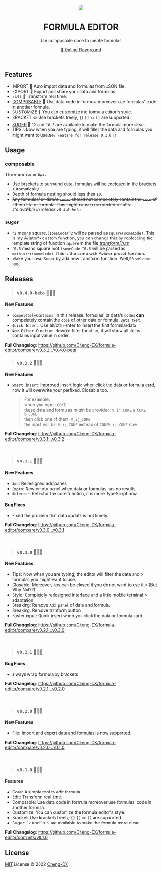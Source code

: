 <br>

<p align="center">
<img src="https://img.icons8.com/color/96/000000/back-sorting.png"/>
</p>

<h1 align="center">FORMULA EDITOR</h1>

<p align="center">
Use composable code to create formulas.
</p>

<p align="center"><a href="https://cheng-dx.github.io/formula-editor">🥯 Online Playground</a></p>
<br>

## Features

- IMPORT 🍞 Auto import data and formulas from JSON file.
- EXPORT 🥐 Export and share your data and formulas.
- EDIT 🥨 Transform real time.
- [COMPOSABLE](#composable) 🥯 Use data code in formula moreover use formulas' code in another formula.
- CUSTOMIZE 🥖 You can customize the formula editor's style.
- BRACKET 🫓 Use brackets freely, `{}` `[]` `<>` `()` are supported.
- [SUGER](#suger) 🍬 `^2` and `^0.5` are available to make the formula more clear.
- TIPS 💡Now when you are typing, it will filter the data and formulas you might want to use.`New Feature for release 0.3.0 🙉`

## Usage

### composable

There are some tips:

- Use brackets to surround data, formulas will be enclosed in the brackets automatically.
- Depth of formula nesting should less then `10`.
- ~~Any formulas' or data's `codes` should not compeletely contain the `code` of other data or formula. This might cause unexpected results.~~
  </br>
  _It's avalible in release `v0.4.0-beta.`_

### suger

- `^2` means square.`(someCode)^2` will be parsed as `square(someCode)`. This is my Aviator's custom function, you can change this by replaceing the template string of function _`square`_ in the file _[transformFn.ts](./src/core/transform/transformFn.ts)_
- `^0.5` means square root.`(someCode)^0.5` will be parsed as `math.sqrt(someCode)`. This is the same with Aviator preset function.
- Make your own `Suger` by add new transform function. Well,`PR welcome` too.

## Releases

> ### `v0.4.0-beta` 🦁🦁🦁

#### New Features

- `CompeletelyContains`: In this release, formulas' or data's `codes` **can** compeletely contain the `code` of other data or formula. `Beta test`.
- `Quick Insert`:  Use alt/ctrl+enter to insert the first formula/data
- `New Filter Function`: Rewrite filter function, it will show all items contains input value in order

**Full Changelog**: https://github.com/Cheng-DX/formula-editor/compare/v0.3.2...v0.4.0-beta

> ### `v0.3.2` 🐼🐼🐼

#### New Features

- `Smart insert`: Improved insert logic when click the data or formula card, now it will overwrite your prefixed. Closable too.
  >  For example: <br>
  >  when you input: `COKE` <br>
  >  these data and formulas might be provided: `V_ij_COKE` `a_COKE` `b_COKE` <br>
  >  then click one of them: `V_ij_COKE` <br>
  >  the input will be: `V_ij_COKE` instead of `COKEV_ij_COKE` now <br>

**Full Changelog**: https://github.com/Cheng-DX/formula-editor/compare/v0.3.1...v0.3.2

<br>

> ### `v0.3.1` 🐻🐻🐻

#### New Features

- `Add`: Redesigned add panel.
- `Empty`: New empty panel when data or formulas has no results.
- `Refector`: Refector the core function, it is more TypeScript now.

#### Bug Fixes

- Fixed the problem that data update is not timely.

**Full Changelog**: https://github.com/Cheng-DX/formula-editor/compare/v0.3.0...v0.3.1

<br>

> ### `v0.3.0` 🙉🙉🙉

#### New Features

- Tips: Now when you are typing, the editor will filter the data and > formulas you might want to use.
- Closable: Moreover, tips can be closed if you do not want to use it.> (But Why Not??)
- Style: Completely redesigned interface and a little mobile terminal > adaptation.
- Breaking: Remove `Add panel` of data and formula.
- Breaking: Remove tranform button.
- Faster input: Quick insert when you click the data or formula card.

**Full Changelog**: https://github.com/Cheng-DX/formula-editor/compare/v0.2.1...v0.3.0

<br>

> ### `v0.2.1` 🐳🐳🐳

#### Bug Fixes

- always wrap formula by brackets

**Full Changelog**: https://github.com/Cheng-DX/formula-editor/compare/v0.2.1...v0.2.0

<br>

> ### `v0.2.0` 🧩🧩🧩

#### New Features

- File: Import and export data and formulas is now supported.

**Full Changelog**: https://github.com/Cheng-DX/formula-editor/compare/v0.2.0...v0.1.0

<br>

> ### `v0.1.0` 📐📐📐

#### Features

- Core: A simple tool to edit formula.
- Edit: Transform real time.
- Compsable: Use data code in formula moreover use formulas' code in another formula.
- Customize: You can customize the formula editor's style.
- Bracket: Use brackets freely, `{}` `[]` `<>` `()` are supported.
- Suger: `^2` and `^0.5` are available to make the formula more clear.

**Full Changelog**: https://github.com/Cheng-DX/formula-editor/commits/v0.1.0

## License

[MIT](./LICENSE) License © 2022 [Cheng-DX](https://github.com/Cheng-DX)
